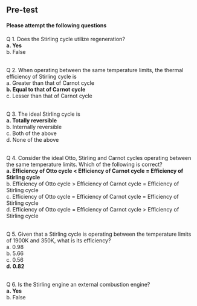 ## <b> Pre-test</b>
#### Please attempt the following questions

Q 1. Does the Stirling cycle utilize regeneration?<br>
<b>a. Yes</b><br>
b. False<br><br>


Q 2. When operating between the same temperature limits, the thermal efficiency of Stirling cycle is<br>
a. Greater than that of Carnot cycle<br>
<b>b. Equal to that of Carnot cycle<br></b>
c. Lesser than that of Carnot cycle<br><br>

Q 3. The ideal Stirling cycle is<br>
<b>a. Totally reversible<br></b>
b. Internally reversible<br>
c. Both of the above<br>
d. None of the above<br><br>

Q 4. Consider the ideal Otto, Stirling and Carnot cycles operating between the same temperature limits. Which of the following is correct?<br>
<b>a. Efficiency of Otto cycle < Efficiency of Carnot cycle = Efficiency of Stirling cycle<br></b>
b. Efficiency of Otto cycle > Efficiency of Carnot cycle = Efficiency of Stirling cycle<br>
c. Efficiency of Otto cycle = Efficiency of Carnot cycle = Efficiency of Stirling cycle<br>
d. Efficiency of Otto cycle = Efficiency of Carnot cycle > Efficiency of Stirling cycle<br><br>

Q 5. Given that a Stirling cycle is operating between the temperature limits of 1900K and 350K, what is its efficiency?<br>
a. 0.98<br>
b. 5.66<br>
c. 0.56<br>
<b>d. 0.82</b><br><br>

Q 6.  Is the Stirling engine an external combustion engine?<br>
<b>a. Yes</b><br>
b. False<br><br>
